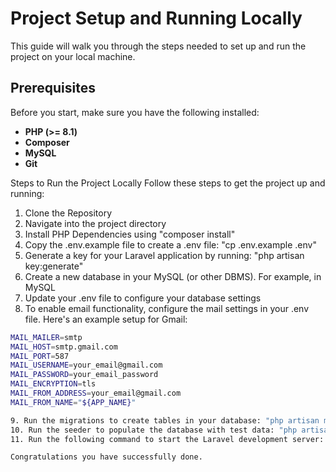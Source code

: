 # Project Setup and Running Locally

This guide will walk you through the steps needed to set up and run the project on your local machine.

## Prerequisites

Before you start, make sure you have the following installed:

- **PHP (>= 8.1)**
- **Composer**
- **MySQL**
- **Git**

Steps to Run the Project Locally
Follow these steps to get the project up and running:
1. Clone the Repository
2. Navigate into the project directory
3. Install PHP Dependencies using "composer install"
4. Copy the .env.example file to create a .env file: "cp .env.example .env"
5. Generate a key for your Laravel application by running: "php artisan key:generate"
6. Create a new database in your MySQL (or other DBMS). For example, in MySQL
7. Update your .env file to configure your database settings
8. To enable email functionality, configure the mail settings in your .env file. Here's an example setup for Gmail:

```bash
MAIL_MAILER=smtp
MAIL_HOST=smtp.gmail.com
MAIL_PORT=587
MAIL_USERNAME=your_email@gmail.com
MAIL_PASSWORD=your_email_password
MAIL_ENCRYPTION=tls
MAIL_FROM_ADDRESS=your_email@gmail.com
MAIL_FROM_NAME="${APP_NAME}"

9. Run the migrations to create tables in your database: "php artisan migrate"
10. Run the seeder to populate the database with test data: "php artisan db:seed"
11. Run the following command to start the Laravel development server: "php artisan serve"

Congratulations you have successfully done.